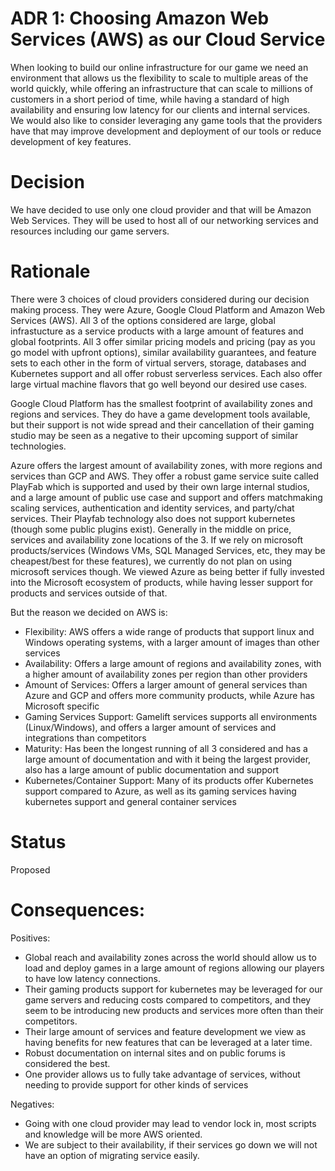 # ADR 1: Choosing Amazon Web Services (AWS) as our Cloud Service

When looking to build our online infrastructure for our game we need an environment that allows us the flexibility to scale to multiple areas of the world quickly, while offering an infrastructure that can scale to millions of customers in a short period of time, while having a standard of high availability and ensuring low latency for our clients and internal services.  We would also like to consider leveraging any game tools that the providers have that may improve development and deployment of our tools or reduce development of key features.

# Decision

We have decided to use only one cloud provider and that will be Amazon Web Services.  They will be used to host all of our networking services and resources including our game servers.

# Rationale

There were 3 choices of cloud providers considered during our decision making process.  They were Azure, Google Cloud Platform and Amazon Web Services (AWS).  All 3 of the options considered are large, global infrastucture as a service products with a large amount of features and global footprints.  All 3 offer similar pricing models and pricing (pay as you go model with upfront options), similar availability guarantees, and feature sets to each other in the form of virtual servers, storage, databases and Kubernetes support and all offer robust serverless services.  Each also offer large virtual machine flavors  that go well beyond our desired use cases.

Google Cloud Platform has the smallest footprint of availability zones and regions and services.  They do have a game development tools available, but their support is not wide spread and their cancellation of their gaming studio may be seen as a negative to their upcoming support of similar technologies.

Azure offers the largest amount of availability zones, with more regions and services than GCP and AWS.  They offer a robust game service suite called PlayFab which is supported and used by their own large internal studios, and a large amount of public use case and support and offers matchmaking scaling services, authentication and identity services, and party/chat services.  Their Playfab technology also does not support kubernetes (though some public plugins exist).  Generally in the middle on price, services and availability zone locations of the 3.  If we rely on microsoft products/services (Windows VMs, SQL Managed Services, etc, they may be cheapest/best for these features), we currently do not plan on using microsoft services though.  We viewed Azure as being better if fully invested into the Microsoft ecosystem of products, while having lesser support for products and services outside of that.

But the reason we decided on AWS is:

- Flexibility: AWS offers a wide range of products that support linux and Windows operating systems, with a larger amount of images than other services
- Availability: Offers a large amount of regions and availability zones, with a higher amount of availability zones per region than other providers
- Amount of Services: Offers a larger amount of general services than Azure and GCP and offers more community products, while Azure has Microsoft specific
- Gaming Services Support: Gamelift services supports all environments (Linux/Windows), and offers a larger amount of services and integrations than competitors
- Maturity: Has been the longest running of all 3 considered and has a large amount of documentation and with it being the largest provider, also has a large amount of public documentation and support
- Kubernetes/Container Support: Many of its products offer Kubernetes support compared to Azure, as well as its gaming services having kubernetes support and general container services 

# Status

Proposed

# Consequences:

Positives:
    
- Global reach and availability zones across the world should allow us to load and deploy games in a large amount of regions allowing our players to have low latency connections.  
- Their gaming products support for kubernetes may be leveraged for our game servers and reducing costs compared to competitors, and they seem to be introducing new products and services more often than their competitors.  
- Their large amount of services and feature development we view as having benefits for new features that can be leveraged at a later time.  
- Robust documentation on internal sites and on public forums is considered the best. 
- One provider allows us to fully take advantage of services, without needing to provide support for other kinds of services

Negatives:
    
- Going with one cloud provider may lead to vendor lock in, most scripts and knowledge will be more AWS oriented.  
- We are subject to their availability, if their services go down we will not have an option of migrating service easily.

